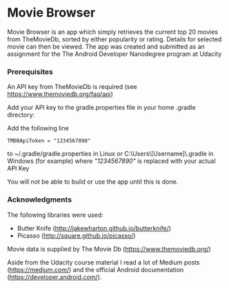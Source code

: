 # Movie Browser

Movie Browser is an app which simply retrieves the current top 20 movies from TheMovieDb, sorted by either popularity or rating. Details for selected movie can then be viewed. The app was created and submitted as an assignment for the The Android Developer Nanodegree program at Udacity

### Prerequisites

An API key from TheMovieDb is required (see https://www.themoviedb.org/faq/api)

Add your API key to the gradle.properties file in your home .gradle directory:

Add the following line
```
TMDBApiToken = "1234567890"
```
to ~/.gradle/gradle.properties in Linux
or C:\Users\\[Username]\\.gradle in Windows (for example)
where _"1234567890"_ is replaced with your actual API Key

You will not be able to build or use the app until this is done. 

### Acknowledgments

The following libraries were used:
* Butter Knife (http://jakewharton.github.io/butterknife/)
* Picasso (http://square.github.io/picasso/)

Movie data is supplied by The Movie Db (https://www.themoviedb.org/)

Aside from the Udacity course material I read a lot of Medium posts (https://medium.com/) and the official Android documentation (https://developer.android.com/). 
